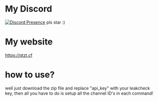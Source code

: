 # My Discord
[![Discord Presence](https://lanyard.cnrad.dev/api/949483790353444864)](https://discord.com/users/949483790353444864)
pls star :)
# My website
https://qtzt.cf

# how to use?
well just download the zip file and replace "api_key" with your leakcheck key, then all you have to do is setup all the channel ID's in each command!

